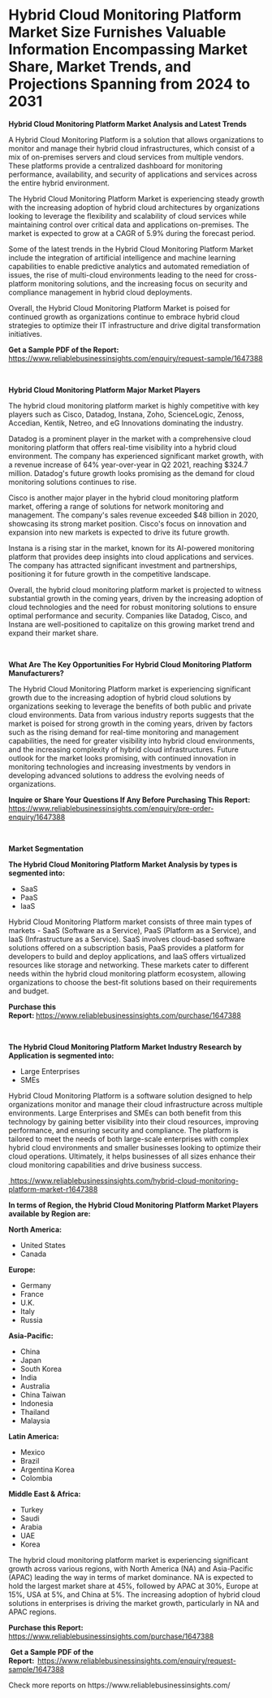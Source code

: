 <p><h1>Hybrid Cloud Monitoring Platform Market Size Furnishes Valuable Information Encompassing Market Share, Market Trends, and Projections Spanning from 2024 to 2031</h1></p><p><strong>Hybrid Cloud Monitoring Platform Market Analysis and Latest Trends</strong></p>
<p><p>A Hybrid Cloud Monitoring Platform is a solution that allows organizations to monitor and manage their hybrid cloud infrastructures, which consist of a mix of on-premises servers and cloud services from multiple vendors. These platforms provide a centralized dashboard for monitoring performance, availability, and security of applications and services across the entire hybrid environment.</p><p>The Hybrid Cloud Monitoring Platform Market is experiencing steady growth with the increasing adoption of hybrid cloud architectures by organizations looking to leverage the flexibility and scalability of cloud services while maintaining control over critical data and applications on-premises. The market is expected to grow at a CAGR of 5.9% during the forecast period.</p><p>Some of the latest trends in the Hybrid Cloud Monitoring Platform Market include the integration of artificial intelligence and machine learning capabilities to enable predictive analytics and automated remediation of issues, the rise of multi-cloud environments leading to the need for cross-platform monitoring solutions, and the increasing focus on security and compliance management in hybrid cloud deployments.</p><p>Overall, the Hybrid Cloud Monitoring Platform Market is poised for continued growth as organizations continue to embrace hybrid cloud strategies to optimize their IT infrastructure and drive digital transformation initiatives.</p></p>
<p><strong>Get a Sample PDF of the Report:&nbsp;</strong> <a href="https://www.reliablebusinessinsights.com/enquiry/request-sample/1647388">https://www.reliablebusinessinsights.com/enquiry/request-sample/1647388</a></p>
<p>&nbsp;</p>
<p><strong>Hybrid Cloud Monitoring Platform Major Market Players</strong></p>
<p><p>The hybrid cloud monitoring platform market is highly competitive with key players such as Cisco, Datadog, Instana, Zoho, ScienceLogic, Zenoss, Accedian, Kentik, Netreo, and eG Innovations dominating the industry. </p><p>Datadog is a prominent player in the market with a comprehensive cloud monitoring platform that offers real-time visibility into a hybrid cloud environment. The company has experienced significant market growth, with a revenue increase of 64% year-over-year in Q2 2021, reaching $324.7 million. Datadog's future growth looks promising as the demand for cloud monitoring solutions continues to rise.</p><p>Cisco is another major player in the hybrid cloud monitoring platform market, offering a range of solutions for network monitoring and management. The company's sales revenue exceeded $48 billion in 2020, showcasing its strong market position. Cisco's focus on innovation and expansion into new markets is expected to drive its future growth.</p><p>Instana is a rising star in the market, known for its AI-powered monitoring platform that provides deep insights into cloud applications and services. The company has attracted significant investment and partnerships, positioning it for future growth in the competitive landscape.</p><p>Overall, the hybrid cloud monitoring platform market is projected to witness substantial growth in the coming years, driven by the increasing adoption of cloud technologies and the need for robust monitoring solutions to ensure optimal performance and security. Companies like Datadog, Cisco, and Instana are well-positioned to capitalize on this growing market trend and expand their market share.</p></p>
<p>&nbsp;</p>
<p><strong>What Are The Key Opportunities For Hybrid Cloud Monitoring Platform Manufacturers?</strong></p>
<p><p>The Hybrid Cloud Monitoring Platform market is experiencing significant growth due to the increasing adoption of hybrid cloud solutions by organizations seeking to leverage the benefits of both public and private cloud environments. Data from various industry reports suggests that the market is poised for strong growth in the coming years, driven by factors such as the rising demand for real-time monitoring and management capabilities, the need for greater visibility into hybrid cloud environments, and the increasing complexity of hybrid cloud infrastructures. Future outlook for the market looks promising, with continued innovation in monitoring technologies and increasing investments by vendors in developing advanced solutions to address the evolving needs of organizations.</p></p>
<p><strong>Inquire or Share Your Questions If Any Before Purchasing This Report:</strong> <a href="https://www.reliablebusinessinsights.com/enquiry/pre-order-enquiry/1647388">https://www.reliablebusinessinsights.com/enquiry/pre-order-enquiry/1647388</a></p>
<p>&nbsp;</p>
<p><strong>Market Segmentation</strong></p>
<p><strong>The Hybrid Cloud Monitoring Platform Market Analysis by types is segmented into:</strong></p>
<p><ul><li>SaaS</li><li>PaaS</li><li>IaaS</li></ul></p>
<p><p>Hybrid Cloud Monitoring Platform market consists of three main types of markets - SaaS (Software as a Service), PaaS (Platform as a Service), and IaaS (Infrastructure as a Service). SaaS involves cloud-based software solutions offered on a subscription basis, PaaS provides a platform for developers to build and deploy applications, and IaaS offers virtualized resources like storage and networking. These markets cater to different needs within the hybrid cloud monitoring platform ecosystem, allowing organizations to choose the best-fit solutions based on their requirements and budget.</p></p>
<p><strong>Purchase this Report:&nbsp;</strong><a href="https://www.reliablebusinessinsights.com/purchase/1647388">https://www.reliablebusinessinsights.com/purchase/1647388</a></p>
<p>&nbsp;</p>
<p><strong>The Hybrid Cloud Monitoring Platform Market Industry Research by Application is segmented into:</strong></p>
<p><ul><li>Large Enterprises</li><li>SMEs</li></ul></p>
<p><p>Hybrid Cloud Monitoring Platform is a software solution designed to help organizations monitor and manage their cloud infrastructure across multiple environments. Large Enterprises and SMEs can both benefit from this technology by gaining better visibility into their cloud resources, improving performance, and ensuring security and compliance. The platform is tailored to meet the needs of both large-scale enterprises with complex hybrid cloud environments and smaller businesses looking to optimize their cloud operations. Ultimately, it helps businesses of all sizes enhance their cloud monitoring capabilities and drive business success.</p></p>
<p><a href="https://www.reliablebusinessinsights.com/hybrid-cloud-monitoring-platform-market-r1647388">&nbsp;https://www.reliablebusinessinsights.com/hybrid-cloud-monitoring-platform-market-r1647388</a></p>
<p><strong>In terms of Region, the Hybrid Cloud Monitoring Platform Market Players available by Region are:</strong></p>
<p>
    <p> <strong> North America: </strong>
        <ul>
            <li>United States</li>
            <li>Canada</li>
        </ul>
        </p> 
    <p> <strong> Europe: </strong>
        <ul>
            <li>Germany</li>
            <li>France</li>
            <li>U.K.</li>
            <li>Italy</li>
            <li>Russia</li>
        </ul>
        </p> 
    <p> <strong> Asia-Pacific: </strong>
        <ul>
            <li>China</li>
            <li>Japan</li>
            <li>South Korea</li>
            <li>India</li>
            <li>Australia</li>
            <li>China Taiwan</li>
            <li>Indonesia</li>
            <li>Thailand</li>
            <li>Malaysia</li>
        </ul>
        </p> 
    <p> <strong> Latin America: </strong>
        <ul>
            <li>Mexico</li>
            <li>Brazil</li>
            <li>Argentina Korea</li>
            <li>Colombia</li>
        </ul>
        </p> 
    <p> <strong> Middle East & Africa: </strong>
        <ul>
            <li>Turkey</li>
            <li>Saudi</li>
            <li>Arabia</li>
            <li>UAE</li>
            <li>Korea</li>
        </ul>
    </p>
    </p>
<p><p>The hybrid cloud monitoring platform market is experiencing significant growth across various regions, with North America (NA) and Asia-Pacific (APAC) leading the way in terms of market dominance. NA is expected to hold the largest market share at 45%, followed by APAC at 30%, Europe at 15%, USA at 5%, and China at 5%. The increasing adoption of hybrid cloud solutions in enterprises is driving the market growth, particularly in NA and APAC regions.</p></p>
<p><strong>Purchase this Report: </strong><a href="https://www.reliablebusinessinsights.com/purchase/1647388">https://www.reliablebusinessinsights.com/purchase/1647388</a></p>
<p>&nbsp;<strong>Get a Sample PDF of the Report:&nbsp;&nbsp;</strong><a href="https://www.reliablebusinessinsights.com/enquiry/request-sample/1647388">https://www.reliablebusinessinsights.com/enquiry/request-sample/1647388</a></p>
<p><strong></strong></p>
<p>Check more reports on https://www.reliablebusinessinsights.com/</p>
